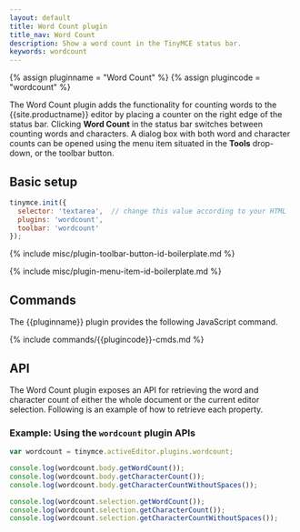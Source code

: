 ```yaml
---
layout: default
title: Word Count plugin
title_nav: Word Count
description: Show a word count in the TinyMCE status bar.
keywords: wordcount
---
```


{% assign pluginname = "Word Count" %}
{% assign plugincode = "wordcount" %}

The Word Count plugin adds the functionality for counting words to the {{site.productname}} editor by placing a counter on the right edge of the status bar. Clicking **Word Count** in the status bar switches between counting words and characters. A dialog box with both word and character counts can be opened using the menu item situated in the **Tools** drop-down, or the toolbar button.

## Basic setup

```js
tinymce.init({
  selector: 'textarea',  // change this value according to your HTML
  plugins: 'wordcount',
  toolbar: 'wordcount'
});
```

{% include misc/plugin-toolbar-button-id-boilerplate.md %}

{% include misc/plugin-menu-item-id-boilerplate.md %}

## Commands

The {{pluginname}} plugin provides the following JavaScript command.

{% include commands/{{plugincode}}-cmds.md %}

## API

The Word Count plugin exposes an API for retrieving the word and character count of either the whole document or the current editor selection. Following is an example of how to retrieve each property.

### Example: Using the `wordcount` plugin APIs

```js
var wordcount = tinymce.activeEditor.plugins.wordcount;

console.log(wordcount.body.getWordCount());
console.log(wordcount.body.getCharacterCount());
console.log(wordcount.body.getCharacterCountWithoutSpaces());

console.log(wordcount.selection.getWordCount());
console.log(wordcount.selection.getCharacterCount());
console.log(wordcount.selection.getCharacterCountWithoutSpaces());
```
